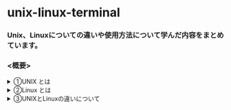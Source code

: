 # unix-linux-terminal
### Unix、Linuxについての違いや使用方法について学んだ内容をまとめています。

### <概要>

<details><summary>①UNIX とは</summary>

- 「そんなの説明されなくても知ってるよ！」な人は適当に読み飛ばしてください。OSは「パソコンさんの人格に相当するソフト」です。パソコンさんは、中にOSを入れることによって、パソコンとして動くことができます。「これが無いとパソコンじゃねーよ」な基本ソフトです。なお「OS」という用語が世間に広まったきっかけがパソコンなので「パソコン」と書きましたが、スマホやその他のコンピュータ類でも同じです。OSと呼ばれるソフトには、いくつかの種類があります。パソコンさんの世界では、Windows、Mac、Linuxあたりが有名どころです。スマホの世界であれば、iOSやAndroidなどが主流です。パソコンさんの中にWindowsを入れれば「はーい、ボクはWindowsだよー」な人格になりますし、Linuxを入れれば「ヘーイ、ミーはLinuxさー」な人格になります。
- 以上を踏まえていろいろあるOSのひとつが「UNIX（ユニックス）」です。UNIXは昔流行ったOSです。もちろん、今でも使われていますけどね。今はUNIXっぽいOSを使いたいときはLinuxを使うのが一般的です。たまに「UNIXとLinuxの違いが分からない」という意見を見かけますが「UNIXが師匠でLinuxが弟子」と考えてください。UNIXを参考にして作られたのがLinuxです。そのためLinuxとUNIXは、ひとまとめにして「UNIX系」と呼ばれたりします。「UNIX」って単語が出てきたら「OSなんだな～
」と、お考えください。</details>


<details><summary>②Linux とは</summary>

- フリーソフトとして公開されているUNIXっぽいOSの名前。もしくはとあるカーネルの名前です。カーネルは「OSの中核部分として頑張っているソフトウェア」です。OSを1つの組織と見なした場合、カーネルさんは中心人物です。こいつがいなければ始まりません。ただし、カーネルさんだけでは組織の運営が成り立ちません。シェルやデーモンといった、その他のソフトウェアを手足のように使うことによって、はじめて組織が回ります。「カーネルさんは大事なやつだけど、カーネルさんだけではOSは成り立たない」と理解してください。カーネルさんとあれやこれやのソフトウェアが組み合わさって、1つのOSが出来あがっているのです。
- Linuxの特徴は１．フリーソフトである２．UNIXと互換性がある３．性能の低いコンピュータでも結構動くといったところでしょうかね。一言でまとめると、LinuxというのはOSの名前です。……というのが間違ってはいないけど微妙に間違っている説明です。厳密に言うと、Linuxはカーネルの名前です。どこかのスゴい人が開発したOS用のカーネル、その名前が「Linux」です。ただし、カーネルであるLinuxは、それ単体ではOSとして動作しません。OSとして動作するためには、あれやこれやのソフトウェアが必要です。ということはですよ。「よーし！パパ、新しいパソコンにLinux入れちゃうぞ～！」と宣言した時に、カーネルであるLinuxだけをポンと渡されても困ってしまいます。他に必要なソフトウェアをえっちらおっちら集めてきて、上手く組み合わせないと、パパのパソコンでLinuxは動きません。めっちゃ、大変そうですね。そこで、優しい人が、あれやこれやのソフトウェアを集めてきて、カーネルであるLinuxと一緒に配ってくれています。「これで必要なものは全部だから、これを丸ごと入れれば、そのままLinuxなOSとして使えるよ～」という優しさです。一般的に「Linux」と呼ばれているOSは、この「カーネルのLinux＋諸々のソフトウェア」のことです。早口言葉みたいですがLinuxをカーネルとして使っているOSがLinuxなのです。
- つまり、単に「Linux」と言った場合１．カーネルとしてのLinux２．OSとしてのLinuxの2つの可能性があります。これは、ちょっと紛らわしいですね。そこで、カーネルとしてのLinuxは「Linuxカーネル」と呼んだりします。一方、OSとしてのLinux（カーネルのLinux＋諸々のソフトウェア）には「Linuxディストリビューション」という呼び名が付いています。あるいは、カーネルとしてのLinuxを「狭義のLinux」と呼んだりします。「厳密に言えば『Linux』というのはカーネルの名前だよ！」ということでしょう。それに対して、OSとしてのLinuxは「広義のLinux」と呼んだりします。「ゆるく捉えれば『Linux』ってOSの名前だよね」ということでしょう。
- 最後にまとめておきます。単に「Linux」と言った場合１．カーネルとしてのLinux２．OSとしてのLinuxの2つの可能性があります。このままだと紛らわしいので、必要に応じて１．カーネルとしてのLinux：Linuxカーネル（狭義のLinux）２．OSとしてのLinux：Linuxディストリビューション（広義のLinux）と呼び分けたりします。日常会話で「Linux」と出てきたのであれば、OSとしてのLinuxを指している可能性が高いと思いますけどね。たま～にカーネルとしてのLinuxを指している場合もあります。できれば全部まとめて覚えてあげてください。まぁ「Linux」って単語が出てきたら「OS、もしくは、カーネルなんだな～」と、お考えください。</details>


<details><summary>③UNIXとLinuxの違いについて</summary>

UnixとLinuxのもっとも大きな違いは、その形態にある。
- Unixは企業が開発して、知的財産権が企業に属している（Unixという名前を使わなければ無料でも使える）
- Linuxはオープンソースでとにかく無料だし改変も配布も自由だ
これが大きな違いとなっている。

結論的には、**親戚関係でライセンスのあり方が違う**とだけ覚えておけばいいだろう。身も蓋もないが、これだけの理解でまずは構わない。
